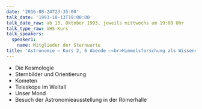```yaml
---
date: '2016-08-24T23:35:00'
talk_date: '1993-10-13T19:00:00'
talk_date_raw: ab 13. Oktober 1993, jeweils mittwochs um 19:00 Uhr
talk_type_raw: VHS-Kurs
talk_speakers:
  speaker1:
    name: Mitglieder der Sternwarte
title: 'Astronomie – Kurs 2, 6 Abende –<br>Himmelsforschung als Wissenschaft und Hobby'
---
```

- Die Kosmologie
- Sternbilder und Orientierung
- Kometen
- Teleskope im Weltall
- Unser Mond
- Besuch der Astronomieausstellung in der Römerhalle